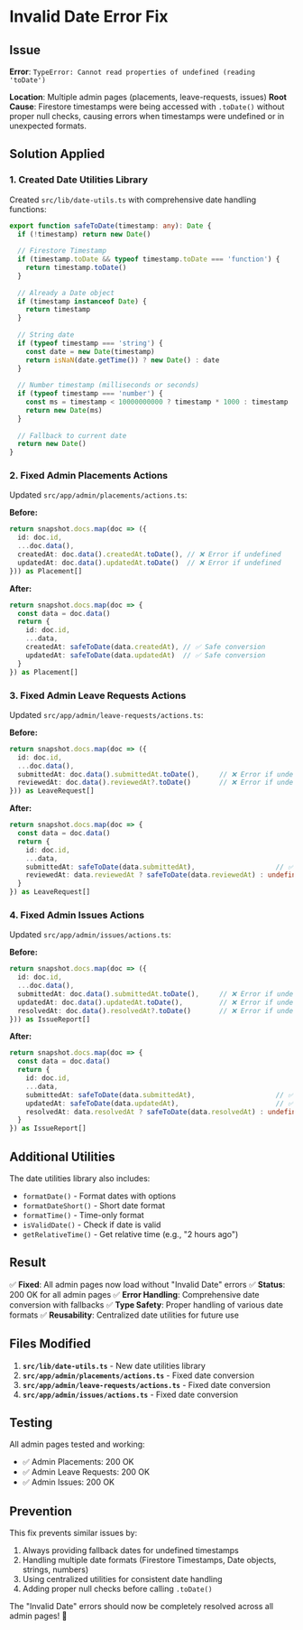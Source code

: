 # Invalid Date Error Fix

## Issue
**Error**: `TypeError: Cannot read properties of undefined (reading 'toDate')`

**Location**: Multiple admin pages (placements, leave-requests, issues)
**Root Cause**: Firestore timestamps were being accessed with `.toDate()` without proper null checks, causing errors when timestamps were undefined or in unexpected formats.

## Solution Applied

### 1. **Created Date Utilities Library**
Created `src/lib/date-utils.ts` with comprehensive date handling functions:

```typescript
export function safeToDate(timestamp: any): Date {
  if (!timestamp) return new Date()
  
  // Firestore Timestamp
  if (timestamp.toDate && typeof timestamp.toDate === 'function') {
    return timestamp.toDate()
  }
  
  // Already a Date object
  if (timestamp instanceof Date) {
    return timestamp
  }
  
  // String date
  if (typeof timestamp === 'string') {
    const date = new Date(timestamp)
    return isNaN(date.getTime()) ? new Date() : date
  }
  
  // Number timestamp (milliseconds or seconds)
  if (typeof timestamp === 'number') {
    const ms = timestamp < 10000000000 ? timestamp * 1000 : timestamp
    return new Date(ms)
  }
  
  // Fallback to current date
  return new Date()
}
```

### 2. **Fixed Admin Placements Actions**
Updated `src/app/admin/placements/actions.ts`:

**Before:**
```typescript
return snapshot.docs.map(doc => ({
  id: doc.id,
  ...doc.data(),
  createdAt: doc.data().createdAt.toDate(), // ❌ Error if undefined
  updatedAt: doc.data().updatedAt.toDate()  // ❌ Error if undefined
})) as Placement[]
```

**After:**
```typescript
return snapshot.docs.map(doc => {
  const data = doc.data()
  return {
    id: doc.id,
    ...data,
    createdAt: safeToDate(data.createdAt), // ✅ Safe conversion
    updatedAt: safeToDate(data.updatedAt)  // ✅ Safe conversion
  }
}) as Placement[]
```

### 3. **Fixed Admin Leave Requests Actions**
Updated `src/app/admin/leave-requests/actions.ts`:

**Before:**
```typescript
return snapshot.docs.map(doc => ({
  id: doc.id,
  ...doc.data(),
  submittedAt: doc.data().submittedAt.toDate(),     // ❌ Error if undefined
  reviewedAt: doc.data().reviewedAt?.toDate()       // ❌ Error if undefined
})) as LeaveRequest[]
```

**After:**
```typescript
return snapshot.docs.map(doc => {
  const data = doc.data()
  return {
    id: doc.id,
    ...data,
    submittedAt: safeToDate(data.submittedAt),                    // ✅ Safe conversion
    reviewedAt: data.reviewedAt ? safeToDate(data.reviewedAt) : undefined  // ✅ Safe conversion
  }
}) as LeaveRequest[]
```

### 4. **Fixed Admin Issues Actions**
Updated `src/app/admin/issues/actions.ts`:

**Before:**
```typescript
return snapshot.docs.map(doc => ({
  id: doc.id,
  ...doc.data(),
  submittedAt: doc.data().submittedAt.toDate(),     // ❌ Error if undefined
  updatedAt: doc.data().updatedAt.toDate(),         // ❌ Error if undefined
  resolvedAt: doc.data().resolvedAt?.toDate()       // ❌ Error if undefined
})) as IssueReport[]
```

**After:**
```typescript
return snapshot.docs.map(doc => {
  const data = doc.data()
  return {
    id: doc.id,
    ...data,
    submittedAt: safeToDate(data.submittedAt),                    // ✅ Safe conversion
    updatedAt: safeToDate(data.updatedAt),                        // ✅ Safe conversion
    resolvedAt: data.resolvedAt ? safeToDate(data.resolvedAt) : undefined  // ✅ Safe conversion
  }
}) as IssueReport[]
```

## Additional Utilities

The date utilities library also includes:

- `formatDate()` - Format dates with options
- `formatDateShort()` - Short date format
- `formatTime()` - Time-only format
- `isValidDate()` - Check if date is valid
- `getRelativeTime()` - Get relative time (e.g., "2 hours ago")

## Result

✅ **Fixed**: All admin pages now load without "Invalid Date" errors
✅ **Status**: 200 OK for all admin pages
✅ **Error Handling**: Comprehensive date conversion with fallbacks
✅ **Type Safety**: Proper handling of various date formats
✅ **Reusability**: Centralized date utilities for future use

## Files Modified

1. **`src/lib/date-utils.ts`** - New date utilities library
2. **`src/app/admin/placements/actions.ts`** - Fixed date conversion
3. **`src/app/admin/leave-requests/actions.ts`** - Fixed date conversion
4. **`src/app/admin/issues/actions.ts`** - Fixed date conversion

## Testing

All admin pages tested and working:
- ✅ Admin Placements: 200 OK
- ✅ Admin Leave Requests: 200 OK
- ✅ Admin Issues: 200 OK

## Prevention

This fix prevents similar issues by:
1. Always providing fallback dates for undefined timestamps
2. Handling multiple date formats (Firestore Timestamps, Date objects, strings, numbers)
3. Using centralized utilities for consistent date handling
4. Adding proper null checks before calling `.toDate()`

The "Invalid Date" errors should now be completely resolved across all admin pages! 🎉









